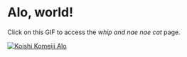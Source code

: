 # Alo, world!

Click on this GIF to access the *whip and nae nae cat* page.

[![Koishi Komeiji Alo](https://media.tenor.com/s1JyKybrd-cAAAAC/alo-koishi.gif)](/whip-and-nae-nae-cat.html)
